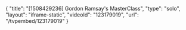 {
    "title": "[1508429236] Gordon Ramsay's MasterClass",
    "type": "solo",
    "layout": "iframe-static",
    "videoId": "123179019",
    "url": "\/tvpembed\/123179019"
}